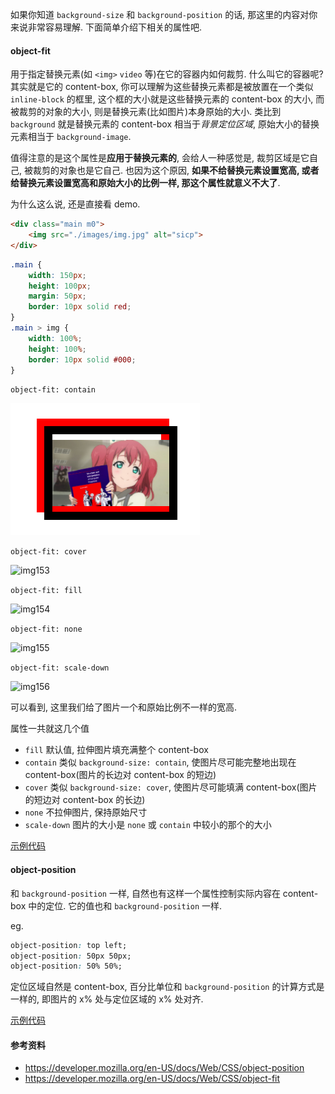 如果你知道 `background-size` 和 `background-position` 的话, 那这里的内容对你来说非常容易理解. 下面简单介绍下相关的属性吧.



#### object-fit

用于指定替换元素(如 `<img>` `video` 等)在它的容器内如何裁剪. 什么叫它的容器呢? 其实就是它的 content-box, 你可以理解为这些替换元素都是被放置在一个类似 `inline-block` 的框里, 这个框的大小就是这些替换元素的 content-box 的大小, 而被裁剪的对象的大小, 则是替换元素(比如图片)本身原始的大小. 类比到 `background` 就是替换元素的 content-box 相当于*背景定位区域*, 原始大小的替换元素相当于 `background-image`.

值得注意的是这个属性是**应用于替换元素的**, 会给人一种感觉是, 裁剪区域是它自己, 被裁剪的对象也是它自己. 也因为这个原因, **如果不给替换元素设置宽高, 或者给替换元素设置宽高和原始大小的比例一样, 那这个属性就意义不大了**.

为什么这么说, 还是直接看 demo.

```html
<div class="main m0">
	<img src="./images/img.jpg" alt="sicp">
</div>
```

```css
.main {
	width: 150px;
	height: 100px;
	margin: 50px;
	border: 10px solid red;
}
.main > img {
	width: 100%;
	height: 100%;
	border: 10px solid #000;
}
```



`object-fit: contain`

![img152](./images/img152.png)





`object-fit: cover`

![img153](C:/codes/note/css/images/img153.png)



`object-fit: fill`

![img154](C:/codes/note/css/images/img154.png)



`object-fit: none`

![img155](C:/codes/note/css/images/img155.png)



`object-fit: scale-down`

![img156](C:/codes/note/css/images/img156.png)

可以看到, 这里我们给了图片一个和原始比例不一样的宽高.

属性一共就这几个值

* `fill` 默认值, 拉伸图片填充满整个 content-box
* `contain` 类似 `background-size: contain`, 使图片尽可能完整地出现在 content-box(图片的长边对 content-box 的短边)
* `cover` 类似 `background-size: cover`, 使图片尽可能填满 content-box(图片的短边对 content-box 的长边)
* `none` 不拉伸图片, 保持原始尺寸
* `scale-down` 图片的大小是 `none` 或 `contain` 中较小的那个的大小

[示例代码](https://github.com/ta7sudan/front-end-demo/blob/master/css/objectfit/demo0.html)



#### object-position

和 `background-position` 一样, 自然也有这样一个属性控制实际内容在 content-box 中的定位. 它的值也和 `background-position` 一样.

eg.

```css
object-position: top left;
object-position: 50px 50px;
object-position: 50% 50%;
```

定位区域自然是 content-box, 百分比单位和 `background-position` 的计算方式是一样的, 即图片的 x% 处与定位区域的 x% 处对齐.

[示例代码](https://github.com/ta7sudan/front-end-demo/blob/master/css/objectfit/demo0.html)



#### 参考资料

* https://developer.mozilla.org/en-US/docs/Web/CSS/object-position
* https://developer.mozilla.org/en-US/docs/Web/CSS/object-fit
